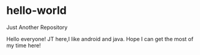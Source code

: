 # hello-world
Just Another Repository

Hello everyone!
JT here,I like android and java.
Hope I can get the most of my time here!
